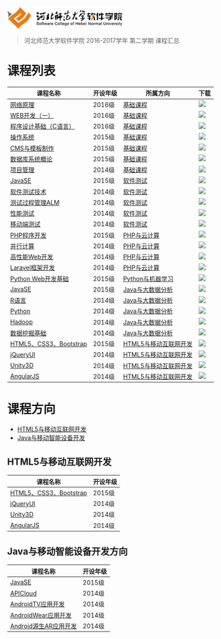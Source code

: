 <img src="./image/logo.png" height="50" /> 

> 河北师范大学软件学院 2016-2017学年 第二学期 课程汇总

# 课程列表

|课程名称|开设年级|所属方向|下载|
|-------|-------|-------|-------|
|[网络原理](https://github.com/edu2act/course-NetWork/tree/2016-2017-2st)|2016级|[基础课程](./基础课程)|[![](https://img.shields.io/badge/term-2016--2017--2st-orange.svg)](https://github.com/edu2act/course-NetWork/releases/tag/2016-2017-2st)|
|[WEB开发（一）](https://github.com/edu2act/course-web1/tree/2016-2017-2st)|2016级|[基础课程](./基础课程)|[![](https://img.shields.io/badge/term-2016--2017--2st-orange.svg)](https://github.com/edu2act/course-web1/releases/tag/2016-2017-2st)|
|[程序设计基础（C语言）](https://github.com/edu2act/course-c/tree/2016-2017-2st)|2016级|[基础课程](./基础课程)|[![](https://img.shields.io/badge/term-2016--2017--2st-orange.svg)](https://github.com/edu2act/course-c/releases/tag/2016-2017-2st)|
|[操作系统](https://github.com/edu2act/course-os/tree/2016-2017-2st)|2015级|[基础课程](./基础课程)|[![](https://img.shields.io/badge/term-2016--2017--2st-orange.svg)](https://github.com/edu2act/course-os/releases/tag/2016-2017-2st)|
|[CMS与模板制作](https://github.com/edu2act/course-cms/tree/2016-2017-2st)|2015级|[基础课程](./基础课程)|[![](https://img.shields.io/badge/term-2016--2017--2st-orange.svg)](https://github.com/edu2act/course-cms/releases/tag/2016-2017-2st)|
|[数据库系统概论](https://github.com/edu2act/course-DataBase/tree/2016-2017-2st)|2015级|[基础课程](./基础课程)|[![](https://img.shields.io/badge/term-2016--2017--2st-orange.svg)](https://github.com/edu2act/course-DataBase/releases/tag/2016-2017-2st)|
|[项目管理](https://github.com/edu2act/course-IT-Project-Management/tree/2016-2017-2st)|2014级|[基础课程](./基础课程)|[![](https://img.shields.io/badge/term-2016--2017--2st-orange.svg)](https://github.com/edu2act/course-IT-Project-Management/releases/tag/2016-2017-2st)|
|[JavaSE](https://github.com/edu2act/course-JavaSE-test/tree/2016-2017-2st)|2015级|[软件测试](./测试方向课程)|[![](https://img.shields.io/badge/term-2016--2017--2st-orange.svg)](https://github.com/edu2act/course-JavaSE-test/releases/tag/2016-2017-2st)|
|[软件测试技术](https://github.com/edu2act/course-Software-Testing-Techniques/tree/2016-2017-2st)|2014级|[软件测试](./测试方向课程)|[![](https://img.shields.io/badge/term-2016--2017--2st-orange.svg)](https://github.com/edu2act/course-Software-Testing-Techniques/releases/tag/2016-2017-2st)|
|[测试过程管理ALM](https://github.com/edu2act/course-Test-Process-Management/tree/2016-2017-2st)|2014级|[软件测试](./测试方向课程)|[![](https://img.shields.io/badge/term-2016--2017--2st-orange.svg)](https://github.com/edu2act/course-Test-Process-Management/releases/tag/2016-2017-2st)|
|[性能测试](https://github.com/edu2act/course-Load-Testing/tree/2016-2017-2st)|2014级|[软件测试](./测试方向课程)|[![](https://img.shields.io/badge/term-2016--2017--2st-orange.svg)](https://github.com/edu2act/course-Load-Testing/releases/tag/2016-2017-2st)|
|[移动端测试](https://github.com/edu2act/course-APP-Testing/tree/2016-2017-2st)|2014级|[软件测试](./测试方向课程)|[![](https://img.shields.io/badge/term-2016--2017--2st-orange.svg)](https://github.com/edu2act/course-APP-Testing/releases/tag/2016-2017-2st)|
|[PHP程序开发](https://github.com/edu2act/course-php-computing/tree/2016-2017-2st)|2015级|[PHP与云计算](./PHP与云计算方向课程)|[![](https://img.shields.io/badge/term-2016--2017--2st-orange.svg)](https://github.com/edu2act/course-php-computing/releases/tag/2016-2017-2st)|
|[并行计算](https://github.com/edu2act/course-parallel-cpomputing/tree/2016-2017-2st)|2014级|[PHP与云计算](./PHP与云计算方向课程)|[![](https://img.shields.io/badge/term-2016--2017--2st-orange.svg)](https://github.com/edu2act/course-parallel-cpomputing/releases/tag/2016-2017-2st)|
|[高性能Web开发](https://github.com/edu2act/course-php-hign-performance/tree/2016-2017-2st)|2014级|[PHP与云计算](./PHP与云计算方向课程)|[![](https://img.shields.io/badge/term-2016--2017--2st-orange.svg)](https://github.com/edu2act/course-php-hign-performance/releases/tag/2016-2017-2st)|
|[Laravel框架开发](https://github.com/edu2act/Course-Laravel/tree/2016-2017-2st)|2014级|[PHP与云计算](./PHP与云计算方向课程)|[![](https://img.shields.io/badge/term-2016--2017--2st-orange.svg)](https://github.com/edu2act/Course-Laravel/releases/tag/2016-2017-2st)|
|[Python Web开发基础](https://github.com/edu2act/course-Python-Web/tree/2016-2017-2st)|2015级|[Python与机器学习](./机器学习)|[![](https://img.shields.io/badge/term-2016--2017--2st-orange.svg)](https://github.com/edu2act/course-Python-Web/releases/tag/2016-2017-2st)|
|[JavaSE](https://github.com/edu2act/course-JavaSE/tree/2016-2017-2st)|2015级|[Java与大数据分析](./Java与大数据方向课程)|[![](https://img.shields.io/badge/term-2016--2017--2st-orange.svg)](https://github.com/edu2act/course-JavaSE/releases/tag/2016-2017-2st)|
|[R语言](https://github.com/edu2act/course-R/tree/2016-2017-2st)|2014级|[Java与大数据分析](./Java与大数据方向课程)|[![](https://img.shields.io/badge/term-2016--2017--2st-orange.svg)](https://github.com/edu2act/course-R/releases/tag/2016-2017-2st)|
|[Python](https://github.com/edu2act/course-Python/tree/2016-2017-2st)|2014级|[Java与大数据分析](./Java与大数据方向课程)|[![](https://img.shields.io/badge/term-2016--2017--2st-orange.svg)](https://github.com/edu2act/course-Python/releases/tag/2016-2017-2st)|
|[Hadoop](https://github.com/edu2act/course-Hadoop/tree/2016-2017-2st)|2014级|[Java与大数据分析](./Java与大数据方向课程)|[![](https://img.shields.io/badge/term-2016--2017--2st-orange.svg)](https://github.com/edu2act/course-Hadoop/releases/tag/2016-2017-2st)|
|[数据挖掘基础](https://github.com/edu2act/course-Fundamentals-of-data-mining/tree/2016-2017-2st)|2014级|[Java与大数据分析](./Java与大数据方向课程)|[![](https://img.shields.io/badge/term-2016--2017--2st-orange.svg)](https://github.com/edu2act/course-Fundamentals-of-data-mining/releases/tag/2016-2017-2st)|
|[HTML5、CSS3、Bootstrap](https://github.com/edu2act/course-HTML5-and-mobile-internet-development-fondation/tree/2016-2017-2st)|2015级|[HTML5与移动互联网开发](./H5与移动互联网方向课程)|[![](https://img.shields.io/badge/term-2016--2017--2st-orange.svg)](https://github.com/edu2act/course-HTML5-and-mobile-internet-development-fondation/releases/tag/2016-2017-2st)|
|[jQueryUI](https://github.com/edu2act/course-jQueryUI/tree/2016-2017-2st)|2014级|[HTML5与移动互联网开发](./H5与移动互联网方向课程)|[![](https://img.shields.io/badge/term-2016--2017--2st-orange.svg)](https://github.com/edu2act/course-jQueryUI/releases/tag/2016-2017-2st)|
|[Unity3D](https://github.com/edu2act/course-Unity3D/tree/2016-2017-2st)|2014级|[HTML5与移动互联网开发](./H5与移动互联网方向课程)|[![](https://img.shields.io/badge/term-2016--2017--2st-orange.svg)](https://github.com/edu2act/course-Unity3D/releases/tag/2016-2017-2st)|
|[AngularJS](https://github.com/edu2act/course-AngularJS/tree/2016-2017-2st)|2014级|[HTML5与移动互联网开发](./H5与移动互联网方向课程)|[![](https://img.shields.io/badge/term-2016--2017--2st-orange.svg)](https://github.com/edu2act/course-AngularJS/releases/tag/2016-2017-2st)|



# 课程方向

- [HTML5与移动互联网开发](https://github.com/edu2act/Software-College-Course/tree/master/H5与移动互联网方向课程)
- [Java与移动智能设备开发](https://github.com/edu2act/Software-College-Course/tree/master/Java与智能设备方向课程)


## HTML5与移动互联网开发

|课程名称|开设年级|
|-------|-------|
|[HTML5、CSS3、Bootstrap](https://github.com/edu2act/course-HTML5-and-mobile-internet-development-fondation/)|2015级|
|[jQueryUI](https://github.com/edu2act/course-jQueryUI/)|2014级|
|[Unity3D](https://github.com/edu2act/course-Unity3D/)|2014级|
|[AngularJS](https://github.com/edu2act/course-AngularJS/)|2014级|

## Java与移动智能设备开发方向

|课程名称|开设年级|
|-------|-------|
|[JavaSE](https://github.com/edu2act/course-JavaSE-Android/)|2015级|
|[APICloud](https://github.com/edu2act/course-APICloud/)|2014级|
|[AndroidTV应用开发](https://github.com/edu2act/course-AndroidTV/)|2014级|
|[AndroidWear应用开发](https://github.com/edu2act/course-AndroidWear/)|2014级|
|[Android源生AR应用开发](https://github.com/edu2act/course-AndroidAR/)|2014级|


<!--
- Java与大数据分析
- HTML5与移动互联网开发
- Java与移动智能设备开发
- PHP与云计算技术
- Python与机器学习
- 软件测试
-->





